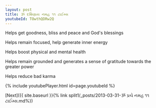 ```yaml
---
layout: post
title: ૐ દક્ષિણાય નમહ ૧૧ ટાઈમ્સ
youtubeId: TOwthQDRw2Q
---
```

 
 
Helps get goodness, bliss and peace and God's blessings
 
Helps remain focused, help generate inner energy 
 
Helps boost physical and mental health 
 
Helps remain grounded and generates a sense of gratitude towards the greater power 
 
Helps reduce bad karma
 
 
 
 


{% include youtubePlayer.html id=page.youtubeId %}
 
[Next]({{ site.baseurl }}{% link  split1/_posts/2013-03-31-ૐ પ્રચે નમહ ૧૧ ટાઈમ્સ.md%})
 
